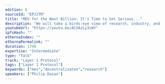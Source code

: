 ```yaml
---
edition: 6
sourceId: "EPJJTM"
title: "MEV for the Next Billion: It's Time to Get Serious..."
description: "We will take a birds-eye view of research, industry, and L1 developments on MEV. We start with the reasons behind the origins of MEV, a years-old warnings to developers. We revisit these against an explosion of research and industry interest in MEV. We cover the big picture of why these topics, including PBS, MEV auctions, MEV ethics, \"fair ordering\", cryptography, etc. are key to the decentralization and UX of L1. We will attempt to provide a roadmap to avoid the centralizing effects of MEV."
youtubeUrl: "https://youtu.be/ACXAzLy3iWY"
ipfsHash: ""
ethernaIndex: ""
ethernaPermalink: ""
duration: 1740
expertise: "Intermediate"
type: "Talk"
track: "Layer 1 Protocol"
tags: ["Layer 1 Protocol"]
keywords: ["mev","decentralizaton","research"]
speakers: ["Philip Daian"]
---
```

